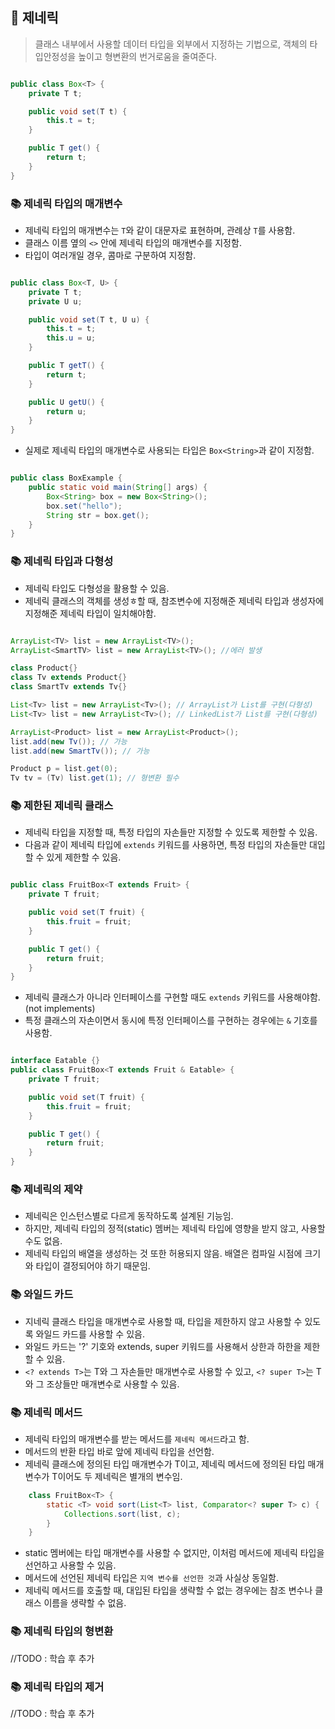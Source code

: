 ## 📌 제네릭

> 클래스 내부에서 사용할 데이터 타입을 외부에서 지정하는 기법으로, 객체의 타입안정성을 높이고 형변환의 번거로움을 줄여준다.


```java

public class Box<T> {
    private T t;

    public void set(T t) {
        this.t = t;
    }

    public T get() {
        return t;
    }
}

```
### 📚 제네릭 타입의 매개변수

- 제네릭 타입의 매개변수는 `T`와 같이 대문자로 표현하며, 관례상 `T`를 사용함.
- 클래스 이름 옆의 `<>` 안에 제네릭 타입의 매개변수를 지정함.
- 타입이 여러개일 경우, 콤마로 구분하여 지정함.

```java

public class Box<T, U> {
    private T t;
    private U u;

    public void set(T t, U u) {
        this.t = t;
        this.u = u;
    }

    public T getT() {
        return t;
    }

    public U getU() {
        return u;
    }
}

```

- 실제로 제네릭 타입의 매개변수로 사용되는 타입은 `Box<String>`과 같이 지정함.

```java

public class BoxExample {
    public static void main(String[] args) {
        Box<String> box = new Box<String>();
        box.set("hello");
        String str = box.get();
    }
}

```

### 📚 제네릭 타입과 다형성

- 제네릭 타입도 다형성을 활용할 수 있음.
- 제네릭 클래스의 객체를 생성ㅎ할 때, 참조변수에 지정해준 제네릭 타입과 생성자에 지정해준 제네릭 타입이 일치해야함.

```java

ArrayList<TV> list = new ArrayList<TV>();
ArrayList<SmartTV> list = new ArrayList<TV>(); //에러 발생

class Product{}
class Tv extends Product{}
class SmartTv extends Tv{}

List<Tv> list = new ArrayList<Tv>(); // ArrayList가 List를 구현(다형성)
List<Tv> list = new ArrayList<Tv>(); // LinkedList가 List를 구현(다형성)

ArrayList<Product> list = new ArrayList<Product>();
list.add(new Tv()); // 가능
list.add(new SmartTv()); // 가능

Product p = list.get(0);
Tv tv = (Tv) list.get(1); // 형변환 필수

```

### 📚 제한된 제네릭 클래스

- 제네릭 타입을 지정할 때, 특정 타입의 자손들만 지정할 수 있도록 제한할 수 있음.
- 다음과 같이 제네릭 타입에 `extends` 키워드를 사용하면, 특정 타입의 자손들만 대입할 수 있게 제한할 수 있음.

```java 

public class FruitBox<T extends Fruit> {
    private T fruit;

    public void set(T fruit) {
        this.fruit = fruit;
    }

    public T get() {
        return fruit;
    }
}

```

- 제네릭 클래스가 아니라 인터페이스를 구현할 때도 `extends` 키워드를 사용해야함.(not implements)
- 특정 클래스의 자손이면서 동시에 특정 인터페이스를 구현하는 경우에는 `&` 기호를 사용함.

```java

interface Eatable {}
public class FruitBox<T extends Fruit & Eatable> {
    private T fruit;

    public void set(T fruit) {
        this.fruit = fruit;
    }

    public T get() {
        return fruit;
    }
}

```

### 📚 제네릭의 제약

- 제네릭은 인스턴스별로 다르게 동작하도록 설계된 기능임.
- 하지만, 제네릭 타입의 정적(static) 멤버는 제네릭 타입에 영향을 받지 않고, 사용할 수도 없음.
- 제네릭 타입의 배열을 생성하는 것 또한 허용되지 않음. 배열은 컴파일 시점에 크기와 타입이 결정되어야 하기 때문임.

### 📚 와일드 카드

- 지네릭 클래스 타입을 매개변수로 사용할 때, 타입을 제한하지 않고 사용할 수 있도록 와일드 카드를 사용할 수 있음.
- 와일드 카드는 '?' 기호와 extends, super 키워드를 사용해서 상한과 하한을 제한할 수 있음.
- `<? extends T>`는 T와 그 자손들만 매개변수로 사용할 수 있고, `<? super T>`는 T와 그 조상들만 매개변수로 사용할 수 있음.

### 📚 제네릭 메서드

- 제네릭 타입의 매개변수를 받는 메서드를 `제네릭 메서드`라고 함.
-  메서드의 반환 타입 바로 앞에 제네릭 타입을 선언함.
-  제네릭 클래스에 정의된 타입 매개변수가 T이고, 제네릭 메서드에 정의된 타입 매개변수가 T이어도 두 제네릭은 별개의 변수임.

```java
    class FruitBox<T> {
        static <T> void sort(List<T> list, Comparator<? super T> c) {
            Collections.sort(list, c);
        }
    }
```
- static 멤버에는 타입 매개변수를 사용할 수 없지만, 이처럼 메서드에 제네릭 타입을 선언하고 사용할 수 있음.
- 메서드에 선언된 제네릭 타입은 `지역 변수를 선언한 것`과 사실상 동일함.
- 제네릭 메서드를 호출할 때, 대입된 타입을 생략할 수 없는 경우에는 참조 변수나 클래스 이름을 생략할 수 없음.

### 📚 제네릭 타입의 형변환

//TODO : 학습 후 추가

### 📚 제네릭 타입의 제거

//TODO : 학습 후 추가

